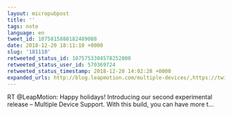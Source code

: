 ```yaml
---
layout: micropubpost
title: ''
tags: note
language: en
tweet_id: 1075815888182489088
date: 2018-12-20 18:11:10 +0000
slug: '181110'
retweeted_status_id: 1075753304578252800
retweeted_status_user_id: 570369724
retweeted_status_timestamp: 2018-12-20 14:02:28 +0000
expanded_urls: http://blog.leapmotion.com/multiple-devices/,https://twitter.com/LeapMotion/status/1075753304578252800/photo/1
---
```

RT @LeapMotion: Happy holidays! Introducing our second experimental release – Multiple Device Support. With this build, you can have more t…
